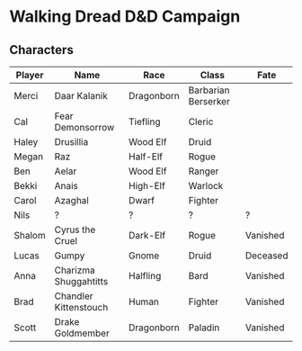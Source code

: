 # Walking Dread D&D Campaign

## Characters

| Player | Name | Race | Class | Fate |
| ------ | ---- | ---- | ----- |------|
| Merci | Daar Kalanik | Dragonborn | Barbarian Berserker |
| Cal | Fear Demonsorrow | Tiefling | Cleric |
| Haley | Drusillia | Wood Elf | Druid |
| Megan | Raz | Half-Elf | Rogue |
| Ben | Aelar | Wood Elf | Ranger |
| Bekki | Anais | High-Elf | Warlock |
| Carol | Azaghal | Dwarf | Fighter |
| Nils | ? | ? | ? | ? |
| Shalom | Cyrus the Cruel | Dark-Elf | Rogue | Vanished |
| Lucas | Gumpy | Gnome | Druid | Deceased | 
| Anna |Charizma Shuggahtitts | Halfling | Bard | Vanished |
| Brad | Chandler Kittenstouch | Human | Fighter | Vanished |
| Scott | Drake Goldmember | Dragonborn | Paladin | Vanished |
